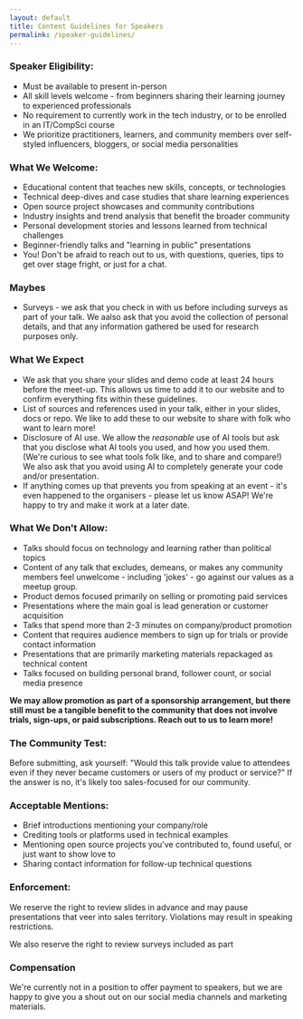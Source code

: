 ```yaml
---
layout: default
title: Content Guidelines for Speakers
permalink: /speaker-guidelines/
---
```


### Speaker Eligibility:

* Must be available to present in-person
* All skill levels welcome - from beginners sharing their learning journey to experienced professionals
* No requirement to currently work in the tech industry, or to be enrolled in an IT/CompSci course
* We prioritize practitioners, learners, and community members over self-styled influencers, bloggers, or social media personalities

### What We Welcome:

* Educational content that teaches new skills, concepts, or technologies
* Technical deep-dives and case studies that share learning experiences
* Open source project showcases and community contributions
* Industry insights and trend analysis that benefit the broader community
* Personal development stories and lessons learned from technical challenges
* Beginner-friendly talks and "learning in public" presentations
* You! Don't be afraid to reach out to us, with questions, queries, tips to get over stage fright, or just for a chat. 

### Maybes

* Surveys - we ask that you check in with us before including surveys as part of your talk. We aalso ask that you avoid the collection of personal details, and that any information gathered be used for research purposes only.

### What We Expect
* We ask that you share your slides and demo code at least 24 hours before the meet-up. This allows us time to add it to our website and to confirm everything fits within these guidelines. 
* List of sources and references used in your talk, either in your slides, docs or repo. We like to add these to our website to share with folk who want to learn more!
* Disclosure of AI use. We allow the _reasonable_ use of AI tools but ask that you disclose what AI tools you used, and how you used them. (We're curious to see what tools folk like, and to share and compare!) We also ask that you avoid using AI to completely generate your code and/or presentation. 
* If anything comes up that prevents you from speaking at an event - it's even happened to the organisers - please let us know ASAP! We're happy to try and make it work at a later date. 

### What We Don't Allow:

* Talks should focus on technology and learning rather than political topics
* Content of any talk that excludes, demeans, or makes any community members feel unwelcome - including 'jokes' - go against our values as a meetup group.
* Product demos focused primarily on selling or promoting paid services
* Presentations where the main goal is lead generation or customer acquisition
* Talks that spend more than 2-3 minutes on company/product promotion
* Content that requires audience members to sign up for trials or provide contact information
* Presentations that are primarily marketing materials repackaged as technical content
* Talks focused on building personal brand, follower count, or social media presence

**We may allow promotion as part of a sponsorship arrangement, but there still must be a tangible benefit to the community that does not involve trials, sign-ups, or paid subscriptions. Reach out to us to learn more!**

### The Community Test:
Before submitting, ask yourself: "Would this talk provide value to attendees even if they never became customers or users of my product or service?" If the answer is no, it's likely too sales-focused for our community.

### Acceptable Mentions:

* Brief introductions mentioning your company/role 
* Crediting tools or platforms used in technical examples
* Mentioning open source projects you've contributed to, found useful, or just want to show love to
* Sharing contact information for follow-up technical questions

### Enforcement:
We reserve the right to review slides in advance and may pause presentations that veer into sales territory. Violations may result in speaking restrictions.

We also reserve the right to review surveys included as part 

### Compensation
We're currently not in a position to offer payment to speakers, but we are happy to give you a shout out on our social media channels and marketing materials. 
